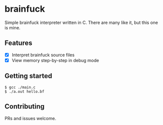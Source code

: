 # brainfuck
Simple brainfuck interpreter written in C. There are many like it, but this one is mine.

## Features
- [x] Interpret brainfuck source files
- [x] View memory step-by-step in debug mode

## Getting started
```console
$ gcc ./main.c
$ ./a.out hello.bf
```
## Contributing

PRs and issues welcome.
